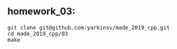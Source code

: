 ## homework_03:
```
git clone git@github.com:yarkinsv/made_2019_cpp.git
cd made_2019_cpp/03
make
```
